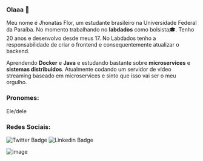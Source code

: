 ### Olaaa 👋

Meu nome é Jhonatas Flor, um estudante brasileiro na Universidade Federal da Paraíba. No momento trabalhando no **labdados** como bolsista🎓. Tenho 20 anos e desenvolvo desde meus 17. No Labdados tenho a responsabilidade de criar o frontend e consequentemente atualizar o backend.
<br>

Aprendendo **Docker** e **Java** e estudando bastante sobre **microservices** e **sistemas distribuidos**. Atualmente codando um servidor de video streaming baseado em microservices e sinto que isso vai ser o meu orgulho.
<br>

### Pronomes: 
Ele/dele
<br>
### Redes Sociais:
![Twitter Badge](https://img.shields.io/twitter/url?label=flor_jhonatas&style=social&url=https%3A%2F%2Ftwitter.com%2Fflor_jhonatas)
![Linkedin Badge](https://img.shields.io/badge/linkedin-Jhonatas%20Flor-blue)

![image](https://images.unsplash.com/photo-1542831371-29b0f74f9713?ixid=MnwxMjA3fDB8MHxzZWFyY2h8MXx8Y29kZXxlbnwwfHwwfHw%3D&ixlib=rb-1.2.1&w=1000&q=80)
<!--
**FlorSousa/FlorSousa** is a ✨ _special_ ✨ repository because its `README.md` (this file) appears on your GitHub profile.

Here are some ideas to get you started:

- 🔭 I’m currently working on ...
- 🌱 I’m currently learning ...
- 👯 I’m looking to collaborate on ...
- 🤔 I’m looking for help with ...
- 💬 Ask me about ...
- 📫 How to reach me: ...
- 😄 Pronouns: ...
- ⚡ Fun fact: ...
-->
